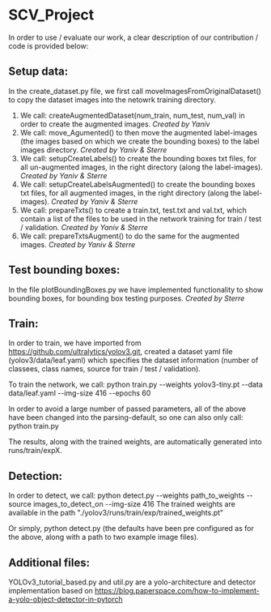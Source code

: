 # SCV_Project

In order to use / evaluate our work, a clear description of our contribution / code is provided below: 

## Setup data:
In the create_dataset.py file, we first call moveImagesFromOriginalDataset() to copy the dataset images into the netowrk training directory.
1. We call: createAugmentedDataset(num_train, num_test, num_val) in order to create the augmented images. *Created by Yaniv*
2. We call: move_Agumented() to then move the augmented label-images (the images based on which we create the bounding boxes) to the label images directory. *Created by Yaniv & Sterre*
3. We call: setupCreateLabels() to create the bounding boxes txt files, for all un-augmented images, in the right directory (along the label-images). *Created by Yaniv & Sterre*
4. We call: setupCreateLabelsAugmented() to create the bounding boxes txt files, for all augmented images, in the right directory (along the label-images). *Created by Yaniv & Sterre*
5. We call: prepareTxts() to create a train.txt, test.txt and val.txt, which contain a list of the files to be used in the network training for train / test / validation. *Created by Yaniv & Sterre*  
6. We call: prepareTxtsAugment() to do the same for the augmented images. *Created by Yaniv & Sterre*

## Test bounding boxes:
In the file plotBoundingBoxes.py we have implemented functionality to show bounding boxes, for bounding box testing purposes. *Created by Sterre*

## Train:
In order to train, we have imported from https://github.com/ultralytics/yolov3.git, created a dataset yaml file (yolov3/data/leaf.yaml) which specifies the dataset information (number of classees, class names, source for train / test / validation).

To train the network, we call: python train.py --weights yolov3-tiny.pt --data data/leaf.yaml --img-size 416 --epochs 60

In order to avoid a large number of passed parameters, all of the above have been changed into the parsing-default, so one can also only call: python train.py

The results, along with the trained weights, are automatically generated into runs/train/expX.

## Detection:
In order to detect, we call: python detect.py --weights path_to_weights --source images_to_detect_on --img-size 416
The trained weights are available in the path "./yolov3/runs/train/exp/trained_weights.pt" 

Or simply, python detect.py (the defaults have been pre configured as for the above, along with a path to two example image files).

## Additional files:
YOLOv3_tutorial_based.py and util.py are a yolo-architecture and detector implementation based on https://blog.paperspace.com/how-to-implement-a-yolo-object-detector-in-pytorch
